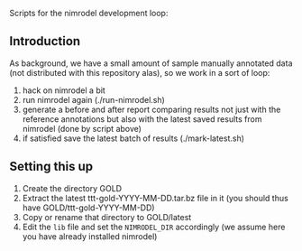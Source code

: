 Scripts for the nimrodel development loop:

## Introduction

As background, we have a small amount of sample manually annotated data
(not distributed with this repository alas), so we work in a sort of
loop:

1. hack on nimrodel a bit
2. run nimrodel again (./run-nimrodel.sh)
3. generate a before and after report comparing results not just with
   the reference annotations but also with the latest saved results from
   nimrodel (done by script above)
4. if satisfied save the latest batch of results (./mark-latest.sh)

## Setting this up

1. Create the directory GOLD
2. Extract the latest ttt-gold-YYYY-MM-DD.tar.bz file in it (you should
   thus have GOLD/ttt-gold-YYYY-MM-DD)
3. Copy or rename that directory to GOLD/latest
4. Edit the `lib` file and set the `NIMRODEL_DIR` accordingly (we assume
   here you have already installed nimrodel)
